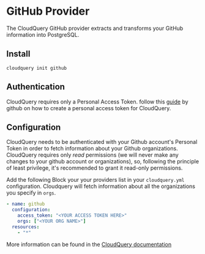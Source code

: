 # GitHub Provider

The CloudQuery GitHub provider extracts and transforms your GitHub information into PostgreSQL.

## Install

```shell
cloudquery init github
```

## Authentication

CloudQuery requires only a Personal Access Token. follow this [guide](https://docs.github.com/en/enterprise-server@3.4/authentication/keeping-your-account-and-data-secure/creating-a-personal-access-token) by github
on how to create a personal access token for CloudQuery.

## Configuration

CloudQuery needs to be authenticated with your Github account's Personal Token in order to fetch information about your Github organizations.
CloudQuery requires only *read* permissions (we will never make any changes to your github account or organizations),
so, following the principle of least privilege, it's recommended to grant it read-only permissions.

Add the following Block your your providers list in your `cloudquery.yml` configuration. Cloudquery will
fetch information about all the organizations you specify in `orgs`.

```yaml
- name: github
  configuration:
    access_token: "<YOUR ACCESS TOKEN HERE>"
    orgs: ["<YOUR ORG NAME>"]
  resources:
    - "*"
```

More information can be found in the [CloudQuery documentation](https://docs.cloudquery.io/docs/intro)
